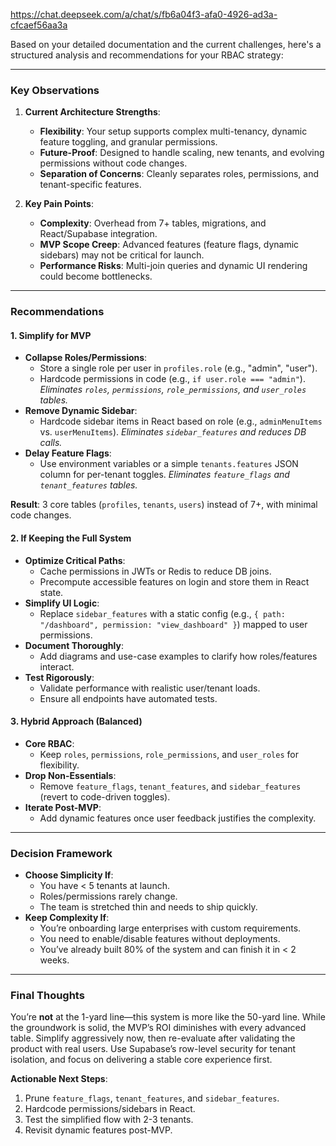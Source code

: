 https://chat.deepseek.com/a/chat/s/fb6a04f3-afa0-4926-ad3a-cfcaef56aa3a

Based on your detailed documentation and the current challenges, here's a structured analysis and recommendations for your RBAC strategy:

---

### **Key Observations**

1. **Current Architecture Strengths**:

   - **Flexibility**: Your setup supports complex multi-tenancy, dynamic feature toggling, and granular permissions.
   - **Future-Proof**: Designed to handle scaling, new tenants, and evolving permissions without code changes.
   - **Separation of Concerns**: Cleanly separates roles, permissions, and tenant-specific features.

2. **Key Pain Points**:
   - **Complexity**: Overhead from 7+ tables, migrations, and React/Supabase integration.
   - **MVP Scope Creep**: Advanced features (feature flags, dynamic sidebars) may not be critical for launch.
   - **Performance Risks**: Multi-join queries and dynamic UI rendering could become bottlenecks.

---

### **Recommendations**

#### **1. Simplify for MVP**

- **Collapse Roles/Permissions**:
  - Store a single role per user in `profiles.role` (e.g., "admin", "user").
  - Hardcode permissions in code (e.g., `if user.role === "admin"`).
    _Eliminates `roles`, `permissions`, `role_permissions`, and `user_roles` tables._
- **Remove Dynamic Sidebar**:
  - Hardcode sidebar items in React based on role (e.g., `adminMenuItems` vs. `userMenuItems`).
    _Eliminates `sidebar_features` and reduces DB calls._
- **Delay Feature Flags**:
  - Use environment variables or a simple `tenants.features` JSON column for per-tenant toggles.
    _Eliminates `feature_flags` and `tenant_features` tables._

**Result**: 3 core tables (`profiles`, `tenants`, `users`) instead of 7+, with minimal code changes.

#### **2. If Keeping the Full System**

- **Optimize Critical Paths**:
  - Cache permissions in JWTs or Redis to reduce DB joins.
  - Precompute accessible features on login and store them in React state.
- **Simplify UI Logic**:
  - Replace `sidebar_features` with a static config (e.g., `{ path: "/dashboard", permission: "view_dashboard" }`) mapped to user permissions.
- **Document Thoroughly**:
  - Add diagrams and use-case examples to clarify how roles/features interact.
- **Test Rigorously**:
  - Validate performance with realistic user/tenant loads.
  - Ensure all endpoints have automated tests.

#### **3. Hybrid Approach (Balanced)**

- **Core RBAC**:
  - Keep `roles`, `permissions`, `role_permissions`, and `user_roles` for flexibility.
- **Drop Non-Essentials**:
  - Remove `feature_flags`, `tenant_features`, and `sidebar_features` (revert to code-driven toggles).
- **Iterate Post-MVP**:
  - Add dynamic features once user feedback justifies the complexity.

---

### **Decision Framework**

- **Choose Simplicity If**:
  - You have < 5 tenants at launch.
  - Roles/permissions rarely change.
  - The team is stretched thin and needs to ship quickly.
- **Keep Complexity If**:
  - You’re onboarding large enterprises with custom requirements.
  - You need to enable/disable features without deployments.
  - You’ve already built 80% of the system and can finish it in < 2 weeks.

---

### **Final Thoughts**

You’re **not** at the 1-yard line—this system is more like the 50-yard line. While the groundwork is solid, the MVP’s ROI diminishes with every advanced table. Simplify aggressively now, then re-evaluate after validating the product with real users. Use Supabase’s row-level security for tenant isolation, and focus on delivering a stable core experience first.

**Actionable Next Steps**:

1. Prune `feature_flags`, `tenant_features`, and `sidebar_features`.
2. Hardcode permissions/sidebars in React.
3. Test the simplified flow with 2-3 tenants.
4. Revisit dynamic features post-MVP.
